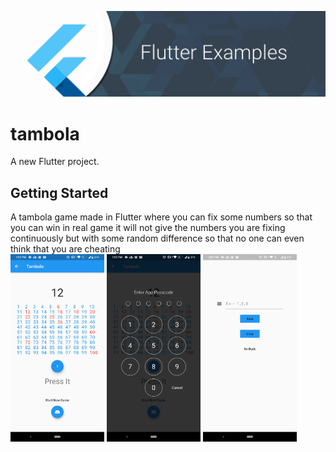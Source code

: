 ![Image](img/github_banner.png)
# tambola

A new Flutter project.

## Getting Started

A tambola game made in Flutter where you can fix some numbers so that you can win in real game it will not give the numbers you are fixing continuously but with some random difference so that no one can even think that you are cheating    
<img src="img/2.jpeg" height="300em"/> <img src="img/3.jpeg" height="300em" /> <img src="img/4.jpeg" height="300em" />
